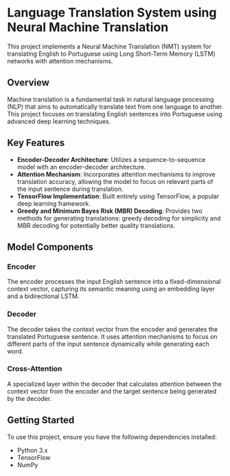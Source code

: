 # Language Translation System using Neural Machine Translation

This project implements a Neural Machine Translation (NMT) system for translating English to Portuguese using Long Short-Term Memory (LSTM) networks with attention mechanisms.

## Overview

Machine translation is a fundamental task in natural language processing (NLP) that aims to automatically translate text from one language to another. This project focuses on translating English sentences into Portuguese using advanced deep learning techniques.

## Key Features

- **Encoder-Decoder Architecture**: Utilizes a sequence-to-sequence model with an encoder-decoder architecture.
- **Attention Mechanism**: Incorporates attention mechanisms to improve translation accuracy, allowing the model to focus on relevant parts of the input sentence during translation.
- **TensorFlow Implementation**: Built entirely using TensorFlow, a popular deep learning framework.
- **Greedy and Minimum Bayes Risk (MBR) Decoding**: Provides two methods for generating translations: greedy decoding for simplicity and MBR decoding for potentially better quality translations.

## Model Components

### Encoder

The encoder processes the input English sentence into a fixed-dimensional context vector, capturing its semantic meaning using an embedding layer and a bidirectional LSTM.

### Decoder

The decoder takes the context vector from the encoder and generates the translated Portuguese sentence. It uses attention mechanisms to focus on different parts of the input sentence dynamically while generating each word.

### Cross-Attention

A specialized layer within the decoder that calculates attention between the context vector from the encoder and the target sentence being generated by the decoder.

## Getting Started

To use this project, ensure you have the following dependencies installed:

- Python 3.x
- TensorFlow
- NumPy